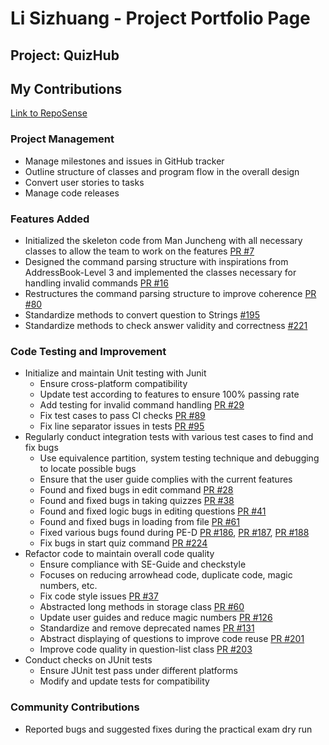 # Li Sizhuang - Project Portfolio Page

## Project: QuizHub

## My Contributions
[Link to RepoSense](https://nus-cs2113-ay2324s1.github.io/tp-dashboard/?search=w12&sort=groupTitle&sortWithin=title&timeframe=commit&mergegroup=&groupSelect=groupByRepos&breakdown=true&checkedFileTypes=docs~functional-code~test-code&since=2023-09-22&tabOpen=true&tabType=authorship&tabAuthor=lisizhuang-0121&tabRepo=AY2324S1-CS2113-W12-1%2Ftp%5Bmaster%5D&authorshipIsMergeGroup=false&authorshipFileTypes=docs~functional-code~test-code&authorshipIsBinaryFileTypeChecked=false&authorshipIsIgnoredFilesChecked=false)

### Project Management
* Manage milestones and issues in GitHub tracker
* Outline structure of classes and program flow in the overall design
* Convert user stories to tasks
* Manage code releases

### Features Added
* Initialized the skeleton code from Man Juncheng with all necessary classes 
to allow the team to work on the features [PR #7](https://github.com/AY2324S1-CS2113-W12-1/tp/pull/7/)
* Designed the command parsing structure with inspirations from AddressBook-Level 3 and implemented the
classes necessary for handling invalid commands [PR #16](https://github.com/AY2324S1-CS2113-W12-1/tp/pull/16/)
* Restructures the command parsing structure to improve coherence
[PR #80](https://github.com/AY2324S1-CS2113-W12-1/tp/pull/80/)
* Standardize methods to convert question to Strings [#195](https://github.com/AY2324S1-CS2113-W12-1/tp/pull/195)
* Standardize methods to check answer validity and correctness 
[#221](https://github.com/AY2324S1-CS2113-W12-1/tp/pull/221)

### Code Testing and Improvement
* Initialize and maintain Unit testing with Junit
  * Ensure cross-platform compatibility
  * Update test according to features to ensure 100% passing rate
  * Add testing for invalid command handling [PR #29](https://github.com/AY2324S1-CS2113-W12-1/tp/pull/29/)
  * Fix test cases to pass CI checks [PR #89](https://github.com/AY2324S1-CS2113-W12-1/tp/pull/89/)
  * Fix line separator issues in tests [PR #95](https://github.com/AY2324S1-CS2113-W12-1/tp/pull/95/)
* Regularly conduct integration tests with various test cases to find and fix bugs
  * Use equivalence partition, system testing technique and debugging to locate possible bugs
  * Ensure that the user guide complies with the current features
  * Found and fixed bugs in edit command [PR #28](https://github.com/AY2324S1-CS2113-W12-1/tp/pull/28/)
  * Found and fixed bugs in taking quizzes [PR #38](https://github.com/AY2324S1-CS2113-W12-1/tp/pull/38/)
  * Found and fixed logic bugs in editing questions [PR #41](https://github.com/AY2324S1-CS2113-W12-1/tp/pull/41/)
  * Found and fixed bugs in loading from file [PR #61](https://github.com/AY2324S1-CS2113-W12-1/tp/pull/61/)
  * Fixed various bugs found during PE-D [PR #186](https://github.com/AY2324S1-CS2113-W12-1/tp/pull/186),
    [PR #187](https://github.com/AY2324S1-CS2113-W12-1/tp/pull/187),
    [PR #188](https://github.com/AY2324S1-CS2113-W12-1/tp/pull/188)
  * Fix bugs in start quiz command [PR #224](https://github.com/AY2324S1-CS2113-W12-1/tp/pull/224)
* Refactor code to maintain overall code quality
  * Ensure compliance with SE-Guide and checkstyle
  * Focuses on reducing arrowhead code, duplicate code, magic numbers, etc.
  * Fix code style issues [PR #37](https://github.com/AY2324S1-CS2113-W12-1/tp/pull/37/)
  * Abstracted long methods in storage class [PR #60](https://github.com/AY2324S1-CS2113-W12-1/tp/pull/60/)
  * Update user guides and reduce magic numbers [PR #126](https://github.com/AY2324S1-CS2113-W12-1/tp/pull/126)
  * Standardize and remove deprecated names [PR #131](https://github.com/AY2324S1-CS2113-W12-1/tp/pull/131)
  * Abstract displaying of questions to improve code reuse 
  [PR #201](https://github.com/AY2324S1-CS2113-W12-1/tp/pull/201)
  * Improve code quality in question-list class [PR #203](https://github.com/AY2324S1-CS2113-W12-1/tp/pull/203)
* Conduct checks on JUnit tests
  * Ensure JUnit test pass under different platforms
  * Modify and update tests for compatibility

### Community Contributions
* Reported bugs and suggested fixes during the practical exam dry run
